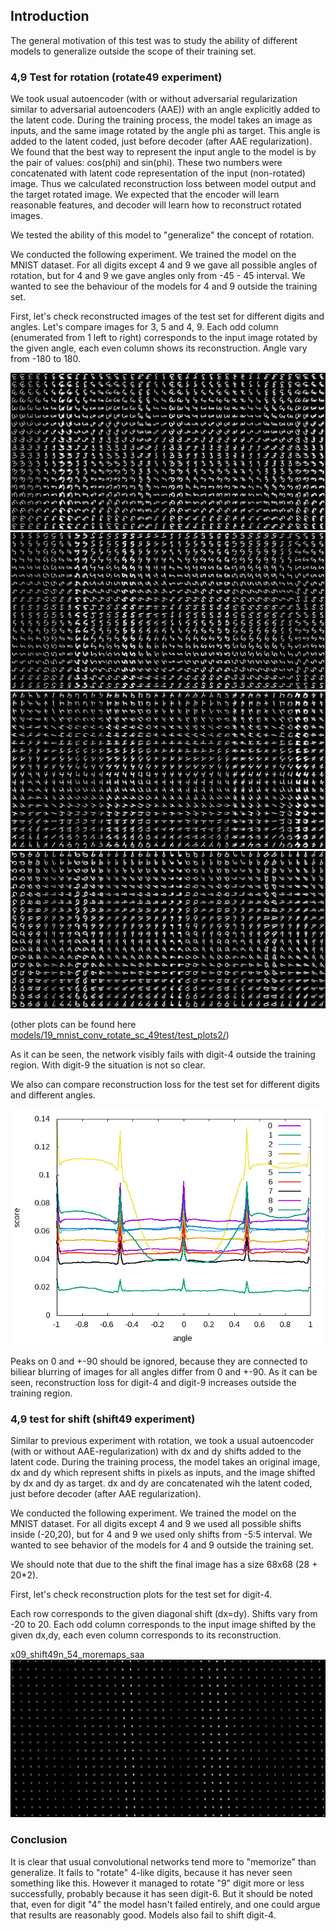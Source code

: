 ﻿## Introduction

The general motivation of this test was to study the ability of different
models to generalize outside the scope of their training set. 


### 4,9 Test for rotation  (rotate49 experiment)

We took usual autoencoder (with or without adversarial regularization similar to adversarial autoencoders (AAE)) with an angle explicitly added to the latent code. During the training process, the model takes an image as inputs, and the same image rotated by the angle phi as target. This angle is added to the latent coded, just before decoder (after AAE regularization).
We found that the best way to represent the input angle to the model is by the pair of values: cos(phi) and sin(phi). These two numbers were concatenated with latent code representation of the input (non-rotated) image. Thus we calculated reconstruction loss between model output and the target rotated image. We expected that the encoder will learn reasonable features, and decoder will learn how to reconstruct rotated images. 

We tested the ability of this model to "generalize" the concept of rotation.

We conducted the following experiment. We trained the model on the MNIST dataset. For all digits except 4 and 9 we gave all possible angles of rotation, but for 4 and 9 we gave angles only from -45 - 45 interval. We wanted to see the behaviour of the models for 4 and 9 outside the training set.

First, let's check reconstructed images of the test set for different digits and angles. Let's compare images for 3, 5 and 4, 9. Each odd column (enumerated from 1 left to right) corresponds to the input image rotated by the given angle, each even column shows its reconstruction. Angle vary from -180 to 180.

![3](models/19_mnist_conv_rotate_sc_49test/test_plots2/rec_99999_3.png)
![5](models/19_mnist_conv_rotate_sc_49test/test_plots2/rec_99999_5.png)
![4](models/19_mnist_conv_rotate_sc_49test/test_plots2/rec_99999_4.png)
![9](models/19_mnist_conv_rotate_sc_49test/test_plots2/rec_99999_9.png)

(other plots can be found here [models/19_mnist_conv_rotate_sc_49test/test_plots2/](models/19_mnist_conv_rotate_sc_49test/test_plots2/))

As it can be seen, the network visibly fails with digit-4 outside the training region. With digit-9 the situation is not so clear.

We also can compare reconstruction loss for the test set for different digits and different angles.

![rec_scores](models/19_mnist_conv_rotate_sc_49test/rec_scores/all_scores_99999.png)

Peaks on 0 and +-90 should be ignored, because they are connected to biliear blurring of images for all angles differ from 0
and +-90. 
As it can be seen, reconstruction loss for digit-4 and digit-9 increases outside the training region. 

### 4,9 test for shift (shift49 experiment)

Similar to previous experiment with rotation, we took a usual autoencoder (with or without AAE-regularization) with dx and dy shifts added  to the latent code. During the training process, the model takes an original image, dx and dy which represent shifts in pixels as inputs, and the image shifted by dx and dy as target. dx and dy are concatenated wih the latent coded, just before decoder (after AAE regularization).

We conducted the following experiment. We trained the model on the MNIST dataset. For all digits except 4 and 9 we used all possible shifts inside (-20,20), but for 4 and 9 we used only shifts from -5:5 interval. We wanted to see behavior of the models for 4 and 9 outside the training set.

We should note that due to the shift the final image has a size 68x68 (28 + 20*2).

First, let's check reconstruction plots for the test set for digit-4.

Each row corresponds to the given diagonal shift (dx=dy). Shifts vary from -20 to 20. Each odd column corresponds to the input image shifted by the given dx,dy, each even column corresponds to its reconstruction. 

x09_shift49n_54_moremaps_saa
![x09_shift49n_54_moremaps_saa](models/x09_shift49n_54_moremaps_saa/test_plots2reg_diag/rec_99999_4.png)


### Conclusion

It is clear that usual convolutional networks tend more to "memorize" than generalize. It fails to "rotate" 4-like digits, because it has never seen something like this. However it managed to rotate "9" digit more or less successfully, probably because it has seen digit-6. But it should be noted that, even for digit "4" the model hasn't failed entirely, and one could argue that results are reasonably good. Models also fail to shift digit-4.
